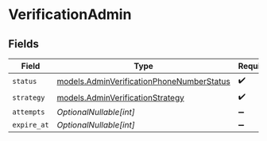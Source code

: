 # VerificationAdmin


## Fields

| Field                                                                                        | Type                                                                                         | Required                                                                                     | Description                                                                                  | Example                                                                                      |
| -------------------------------------------------------------------------------------------- | -------------------------------------------------------------------------------------------- | -------------------------------------------------------------------------------------------- | -------------------------------------------------------------------------------------------- | -------------------------------------------------------------------------------------------- |
| `status`                                                                                     | [models.AdminVerificationPhoneNumberStatus](../models/adminverificationphonenumberstatus.md) | :heavy_check_mark:                                                                           | N/A                                                                                          | verified                                                                                     |
| `strategy`                                                                                   | [models.AdminVerificationStrategy](../models/adminverificationstrategy.md)                   | :heavy_check_mark:                                                                           | N/A                                                                                          | admin                                                                                        |
| `attempts`                                                                                   | *OptionalNullable[int]*                                                                      | :heavy_minus_sign:                                                                           | N/A                                                                                          | 0                                                                                            |
| `expire_at`                                                                                  | *OptionalNullable[int]*                                                                      | :heavy_minus_sign:                                                                           | N/A                                                                                          | 1620000000                                                                                   |